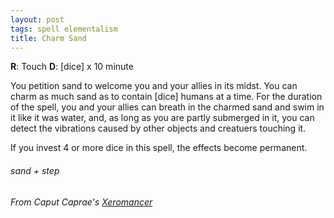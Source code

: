 ```yaml
---
layout: post
tags: spell elementalism
title: Charm Sand
---
```

**R**: Touch  **D**: [dice] x 10 minute

You petition sand to welcome you and your allies in its midst. You can charm as much sand as to contain [dice] humans at a time. For the duration of the spell, you and your allies can breath in the charmed sand and swim in it like it was water, and, as long as you are partly submerged in it, you can detect the vibrations caused by other objects and creatuers touching it.

If you invest 4 or more dice in this spell, the effects become permanent.

###### sand + step
###### From Caput Caprae's [Xeromancer](https://caput-caprae.blogspot.com/2020/12/glog-class-xeromancer-wizard.html)
